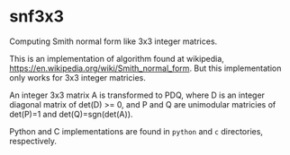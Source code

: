 # snf3x3
Computing Smith normal form like 3x3 integer matrices.

This is an implementation of algorithm found at wikipedia,
https://en.wikipedia.org/wiki/Smith_normal_form. But this
implementation only works for 3x3 integer matricies.

An integer 3x3 matrix A is transformed to PDQ, where D is an integer
diagonal matrix of det(D) >= 0, and P and Q are unimodular matricies
of det(P)=1 and det(Q)=sgn(det(A)).

Python and C implementations are found in `python` and `c`
directories, respectively.